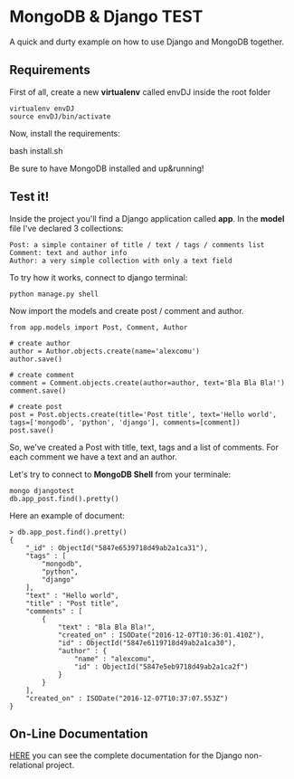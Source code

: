 # MongoDB & Django TEST

A quick and durty example on how to use Django and MongoDB together.

## Requirements

First of all, create a new **virtualenv** called envDJ inside the root folder

    virtualenv envDJ
    source envDJ/bin/activate
    
Now, install the requirements:

   bash install.sh 
    
Be sure to have MongoDB installed and up&running!

## Test it!

Inside the project you'll find a Django application called **app**. In the **model** file I've declared 3 collections:

    Post: a simple container of title / text / tags / comments list
    Comment: text and author info
    Author: a very simple collection with only a text field
    
To try how it works, connect to django terminal:

    python manage.py shell
    
Now import the models and create post / comment and author.

    from app.models import Post, Comment, Author
    
    # create author
    author = Author.objects.create(name='alexcomu')
    author.save()
    
    # create comment
    comment = Comment.objects.create(author=author, text='Bla Bla Bla!')
    comment.save()
    
    # create post
    post = Post.objects.create(title='Post title', text='Hello world', tags=['mongodb', 'python', 'django'], comments=[comment])
    post.save()

So, we've created a Post with title, text, tags and a list of comments. For each comment we have a text and an author.

Let's try to connect to **MongoDB Shell** from your terminale:

    mongo djangotest
    db.app_post.find().pretty()
    
Here an example of document:

    > db.app_post.find().pretty()
    {
        "_id" : ObjectId("5847e6539718d49ab2a1ca31"),
        "tags" : [
            "mongodb",
            "python",
            "django"
        ],
        "text" : "Hello world",
        "title" : "Post title",
        "comments" : [
            {
                "text" : "Bla Bla Bla!",
                "created_on" : ISODate("2016-12-07T10:36:01.410Z"),
                "id" : ObjectId("5847e6119718d49ab2a1ca30"),
                "author" : {
                    "name" : "alexcomu",
                    "id" : ObjectId("5847e5eb9718d49ab2a1ca2f")
                }
            }
        ],
        "created_on" : ISODate("2016-12-07T10:37:07.553Z")
    }

## On-Line Documentation

[HERE](http://django-mongodb-engine.readthedocs.io/en/latest/index.html) you can see the complete documentation for the Django non-relational project.

